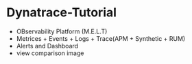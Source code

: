 # Dynatrace-Tutorial
- OBservability Platform (M.E.L.T)
- Metrices + Events + Logs + Trace(APM + Synthetic + RUM)
- Alerts and Dashboard
- view comparison image 

